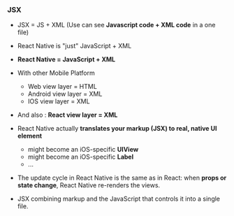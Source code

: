 ### JSX

* JSX = JS + XML (Use can see **Javascript code + XML code** in a one file)
* React Native is "just" JavaScript + XML 
* **React Native = JavaScript + XML**

* With other Mobile Platform
  * Web view layer = HTML
  * Android view layer = XML
  * IOS view layer = XML
  
* And also : **React view layer = XML**

* React Native actually **translates your markup (JSX) to real, native UI element**
  * **<View>** might become an iOS-specific **UIView**
  * **<Text>** might become an iOS-specific **Label**
  * ...

* The update cycle in React Native is the same as in React: when **props or state change**, React Native re-renders the
views.
                                                                                                                         
* JSX combining markup and the JavaScript that controls it into a single file.
